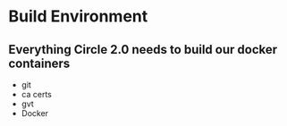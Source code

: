 # Build Environment
## Everything Circle 2.0 needs to build our docker containers
- git
- ca certs
- gvt
- Docker



